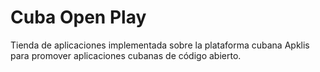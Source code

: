 # Cuba Open Play

Tienda de aplicaciones implementada sobre la plataforma cubana Apklis para promover aplicaciones cubanas de código abierto.
